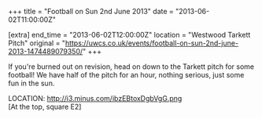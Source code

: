 +++
title = "Football on Sun 2nd June 2013"
date = "2013-06-02T11:00:00Z"

[extra]
end_time = "2013-06-02T12:00:00Z"
location = "Westwood Tarkett Pitch"
original = "https://uwcs.co.uk/events/football-on-sun-2nd-june-2013-1474489079350/"
+++

If you're burned out on revision, head on down to the Tarkett pitch for some football\! We have half of the pitch for an hour, nothing serious, just some fun in the sun.

LOCATION: http://i3.minus.com/ibzEBtoxDgbVgG.png  
\[At the top, square E2\]

